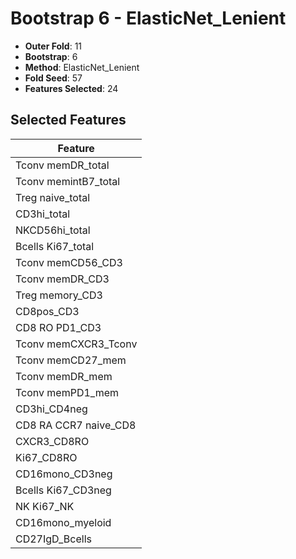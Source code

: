 # Bootstrap 6 - ElasticNet_Lenient

- **Outer Fold**: 11
- **Bootstrap**: 6
- **Method**: ElasticNet_Lenient
- **Fold Seed**: 57
- **Features Selected**: 24

## Selected Features

| Feature |
|---------|
| Tconv memDR_total |
| Tconv memintB7_total |
| Treg naive_total |
| CD3hi_total |
| NKCD56hi_total |
| Bcells Ki67_total |
| Tconv memCD56_CD3 |
| Tconv memDR_CD3 |
| Treg memory_CD3 |
| CD8pos_CD3 |
| CD8 RO PD1_CD3 |
| Tconv memCXCR3_Tconv |
| Tconv memCD27_mem |
| Tconv memDR_mem |
| Tconv memPD1_mem |
| CD3hi_CD4neg |
| CD8 RA CCR7 naive_CD8 |
| CXCR3_CD8RO |
| Ki67_CD8RO |
| CD16mono_CD3neg |
| Bcells Ki67_CD3neg |
| NK Ki67_NK |
| CD16mono_myeloid |
| CD27IgD_Bcells |
